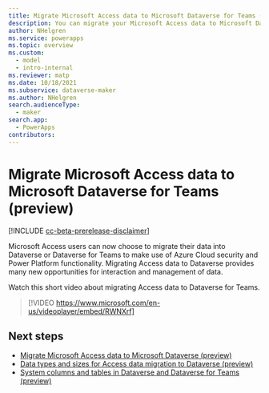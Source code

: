```yaml
---
title: Migrate Microsoft Access data to Microsoft Dataverse for Teams (Video) | Microsoft Docs
description: You can migrate your Microsoft Access data to Microsoft Dataverse for Teams
author: NHelgren
ms.service: powerapps
ms.topic: overview
ms.custom: 
  - model
  - intro-internal
ms.reviewer: matp
ms.date: 10/18/2021
ms.subservice: dataverse-maker
ms.author: NHelgren
search.audienceType: 
  - maker
search.app: 
  - PowerApps
contributors:
---
```

# Migrate Microsoft Access data to Microsoft Dataverse for Teams (preview)

[!INCLUDE [cc-beta-prerelease-disclaimer](../includes/cc-beta-prerelease-disclaimer.md)]

Microsoft Access users can now choose to migrate their data into Dataverse or Dataverse for Teams to make use of Azure Cloud security and Power Platform functionality. Migrating Access data to Dataverse provides many new opportunities for interaction and management of data.

Watch this short video about migrating Access data to Dataverse for Teams.
> [!VIDEO https://www.microsoft.com/en-us/videoplayer/embed/RWNXrf]

## Next steps

- [Migrate Microsoft Access data to Microsoft Dataverse (preview)](../maker/data-platform/migrate-access-to-dataverse.md)
- [Data types and sizes for Access data migration to Dataverse (preview)](../maker/data-platform/migrate-access-datatypes.md)
- [System columns and tables in Dataverse and Dataverse for Teams (preview)](../maker/data-platform/access-migrate-linked-tables.md)
